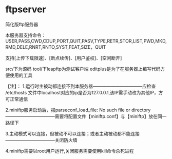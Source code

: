 # ftpserver
简化版ftp服务器

本服务器支持命令：USER,PASS,CWD,CDUP,PORT,QUIT,PASV,TYPE,RETR,STOR,LIST,PWD,MKD,RMD,DELE,RNRT,RNTO,SYST,FEAT,SIZE，QUIT

支持[上传下载限速]、[断点续传]、[用户鉴权]、[空闲断开]

src/下为源码
tool/下leapftp为测试客户端
editplus是为了在服务器上编写代码方便使用的工具

【注】：
1.运行时主被动都连接不到本服务器———————————应检查 /etc/hosts 文件中localhost对应的ip是否为127.0.0.1,该IP需手动改为其他IP，方可正常通信

2.miniftp服务启动后，报parseconf_load_file: No such file or directory———————————需要将配置文件【miniftp.conf】与【miniftp】放在同一路径下

3.主动模式可以连接，但被动不可以连接；或者主动被动都不能连接———————————关闭防火墙

4.miniftp需要以root用户运行,关闭服务需要使用kill命令杀死进程

